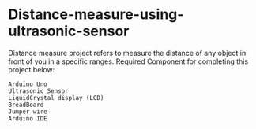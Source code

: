 # Distance-measure-using-ultrasonic-sensor

Distance measure project refers to measure the distance of any object in front of you in a specific ranges. Required Component for completing this project below:

    Arduino Uno
    Ultrasonic Sensor
    LiquidCrystal display (LCD)
    BreadBoard
    Jumper wire
    Arduino IDE
